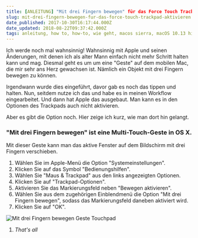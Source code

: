 ```yaml
---
title: [ANLEITUNG] "Mit drei Fingern bewegen" für das Force Touch Trackpad aktivieren
slug: mit-drei-fingern-bewegen-fur-das-force-touch-trackpad-aktivieren
date_published: 2017-10-30T16:17:44.000Z
date_updated: 2018-08-22T09:37:42.000Z
tags: anleitung, how to, how-to, wie geht, macos sierra, macOS 10.13 high sierra, drei finger touchpad bewegen, bedienungshilfen
---
```


Ich werde noch mal wahnsinnig! Wahnsinnig mit Apple und seinen Änderungen, mit denen ich als alter Mann einfach nicht mehr Schritt halten kann und mag. Diesmal geht es um um eine "Geste" auf dem mobilen Mac, die mir sehr ans Herz gewachsen ist. Nämlich ein Objekt mit drei Fingern bewegen zu können. 

Irgendwann wurde dies eingeführt, davor gab es noch das tippen und halten. Nun, seitdem nutze ich das und habe es in meinen Workflow eingearbeitet. Und dann hat Apple das ausgebaut. Man kann es in den Optionen des Trackpads auch nicht aktivieren.

Aber es gibt die Option noch. Hier zeige ich kurz, wie man dort hin gelangt.

### "Mit drei Fingern bewegen" ist eine Multi-Touch-Geste in OS X.

Mit dieser Geste kann man das aktive Fenster auf dem Bildschirm mit drei Fingern verschieben.

1. Wählen Sie im Apple-Menü die Option "Systemeinstellungen".
2. Klicken Sie auf das Symbol "Bedienungshilfen".
3. Wählen Sie "Maus & Trackpad" aus den links angezeigten Optionen.
4. Klicken Sie auf "Trackpad-Optionen".
5. Aktivieren Sie das Markierungsfeld neben "Bewegen aktivieren".
6. Wählen Sie aus dem zugehörigen Einblendmenü die Option "Mit drei Fingern bewegen", sodass das Markierungsfeld daneben aktiviert wird.
7. Klicken Sie auf "OK".

![Mit drei Fingern bewegen Geste Touchpad](__GHOST_URL__/content/images/2017/10/Bildschirmfoto-2017-10-30-um-17.01.39-1.png)

1. *That's all*
